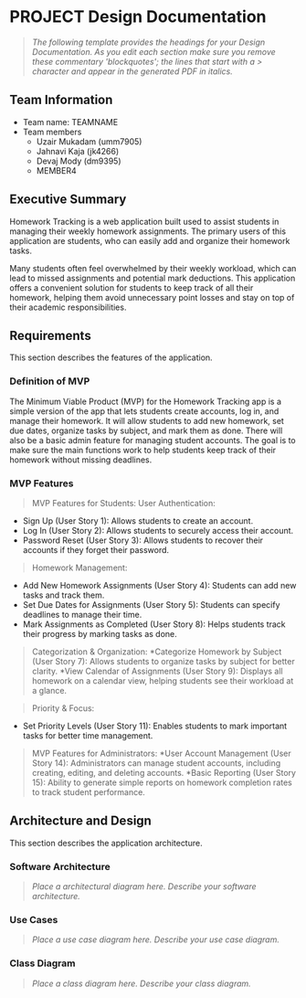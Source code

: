 
# PROJECT Design Documentation

> _The following template provides the headings for your Design
> Documentation.  As you edit each section make sure you remove these
> commentary 'blockquotes'; the lines that start with a > character
> and appear in the generated PDF in italics._

## Team Information
* Team name: TEAMNAME
* Team members
  * Uzair Mukadam (umm7905)
  * Jahnavi Kaja (jk4266)
  * Devaj Mody (dm9395)
  * MEMBER4

## Executive Summary

Homework Tracking is a web application built used to assist students in managing their weekly homework assignments. The primary users of this application are students, who can easily add and organize their homework tasks.

Many students often feel overwhelmed by their weekly workload, which can lead to missed assignments and potential mark deductions. This application offers a convenient solution for students to keep track of all their homework, helping them avoid unnecessary point losses and stay on top of their academic responsibilities.


## Requirements

This section describes the features of the application.

### Definition of MVP
The Minimum Viable Product (MVP) for the Homework Tracking app is a simple version of the app that lets students create accounts, log in, and manage their homework. It will allow students to add new homework, set due dates, organize tasks by subject, and mark them as done. There will also be a basic admin feature for managing student accounts. The goal is to make sure the main functions work to help students keep track of their homework without missing deadlines.

### MVP Features
>  MVP Features for Students:
> User Authentication:
* Sign Up (User Story 1): Allows students to create an account.
* Log In (User Story 2): Allows students to securely access their account.
* Password Reset (User Story 3): Allows students to recover their accounts if they forget their password.
  
>Homework Management:
* Add New Homework Assignments (User Story 4): Students can add new tasks and track them.
* Set Due Dates for Assignments (User Story 5): Students can specify deadlines to manage their time.
* Mark Assignments as Completed (User Story 8): Helps students track their progress by marking tasks as done.

>Categorization & Organization:
*Categorize Homework by Subject (User Story 7): Allows students to organize tasks by subject for better clarity.
*View Calendar of Assignments (User Story 9): Displays all homework on a calendar view, helping students see their workload at a glance.

>Priority & Focus:
* Set Priority Levels (User Story 11): Enables students to mark important tasks for better time management.

>MVP Features for Administrators:
*User Account Management (User Story 14): Administrators can manage student accounts, including creating, editing, and deleting accounts.
*Basic Reporting (User Story 15): Ability to generate simple reports on homework completion rates to track student performance.


## Architecture and Design

This section describes the application architecture.

### Software Architecture
> _Place a architectural diagram here._
> _Describe your software architecture._


### Use Cases
> _Place a use case diagram here._
> _Describe your use case diagram._


### Class Diagram
> _Place a class diagram here._
> _Describe your class diagram._
